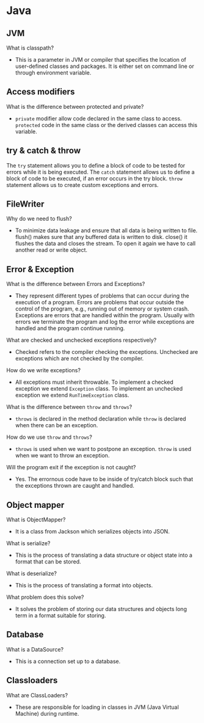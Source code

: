# Java

## JVM
What is classpath? 
- This is a parameter in JVM or compiler that specifies the location of user-defined classes and packages.
It is either set on command line or through environment variable.

## Access modifiers 
What is the difference between protected and private? 
- `private` modifier allow code declared in the same class to access. `protected` code in the same class or the derived classes can access this variable. 

## try & catch & throw 
The `try` statement allows you to define a block of code to be tested for errors while it is being executed. The `catch` statement allows us to define a block of code to be executed, if an error occurs in the try block. 
`throw` statement allows us to create custom exceptions and errors. 

## FileWriter
Why do we need to flush? 
- To minimize data leakage and ensure that all data is being written to file. 
flush() makes sure that any buffered data is written to disk. 
close() it flushes the data and closes the stream. To open it again we have to call another read or write object. 

## Error & Exception 
What is the difference between Errors and Exceptions? 
- They represent different types of problems that can occur during the execution of a program. Errors are problems that occur outside the control of the program, e.g., running out of memory or system crash. 
Exceptions are errors that are handled within the program. Usually with errors we terminate the program and log the error while exceptions are handled and the program continue running. 

What are checked and unchecked exceptions respectively? 
- Checked refers to the compiler checking the exceptions. Unchecked are exceptions which are not checked by the compiler.  

How do we write exceptions? 
- All exceptions must inherit throwable. 
To implement a checked exception we extend `Exception` class.
To implement an unchecked exception we extend `RunTimeException` class. 

What is the difference between `throw` and `throws`? 
- `throws` is declared in the method declaration while `throw` is declared when there can be an exception. 

How do we use `throw` and `throws`? 
- `throws` is used when we want to postpone an exception. `throw` is used when we want to throw an exception. 

Will the program exit if the exception is not caught? 
- Yes. The errornous code have to be inside of try/catch block such that the exceptions thrown are caught and handled. 

## Object mapper
What is ObjectMapper? 
- It is a class from Jackson which serializes objects into JSON. 

What is serialize? 
- This is the process of translating a data structure or object state into a format that can be stored. 

What is deserialize? 
- This is the process of translating a format into objects. 

What problem does this solve? 
- It solves the problem of storing our data structures and objects long term in a format suitable for storing.

## Database 
What is a DataSource? 
- This is a connection set up to a database.


## Classloaders
What are ClassLoaders? 
- These are responsible for loading in classes in JVM (Java Virtual Machine) during runtime.
